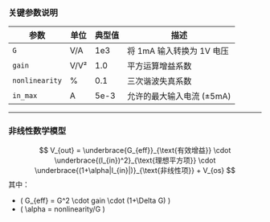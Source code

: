 ### **关键参数说明**

| 参数             | 单位   | 典型值  | 描述                        |
|------------------|--------|---------|-----------------------------|
| `G`              | V/A    | 1e3     | 将 1mA 输入转换为 1V 电压       |
| `gain`           | V/V²   | 1.0     | 平方运算增益系数            |
| `nonlinearity`   | %      | 0.1     | 三次谐波失真系数            |
| `in_max`         | A      | 5e-3    | 允许的最大输入电流 (±5mA)   |

---

### **非线性数学模型**
$$
V_{out} = \underbrace{G_{eff}}_{\text{有效增益}} \cdot \underbrace{(I_{in})^2}_{\text{理想平方项}} \cdot \underbrace{(1+\alpha|I_{in}|)}_{\text{非线性项}} + V_{os}
$$
其中：
- \( G_{eff} = G^2 \cdot gain \cdot (1+\Delta G) \)
- \( \alpha = nonlinearity/G \)